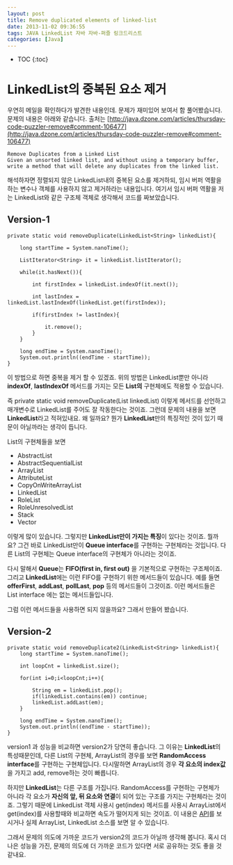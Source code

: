```yaml
---
layout: post
title: Remove duplicated elements of linked-list
date: 2013-11-02 09:36:55
tags: JAVA LinkedList 자바 자바-퍼즐 링크드리스트
categories: [Java]
---
```


* TOC
{:toc}

# LinkedList의 중복된 요소 제거
우연히 메일을 확인하다가 발견한 내용인데. 문제가 재미있어 보여서 함 풀어봤습니다.
문제의 내용은 아래와 같습니다. 출처는 [http://java.dzone.com/articles/thursday-code-puzzler-remove#comment-106477](http://java.dzone.com/articles/thursday-code-puzzler-remove#comment-106477)

```
Remove Duplicates from a Linked List
Given an unsorted linked list, and without using a temporary buffer, write a method that will delete any duplicates from the linked list.
```

해석하자면 정렬되지 않은  LinkedList내의 중복된 요소를 제거하되, 임시 버퍼 역활을 하는 변수나 객체를 사용하지 않고 제거하라는 내용입니다.
여기서 임시 버퍼 역활을 저는 LinkedList와 같은 구조체 객체로 생각해서 코드를 짜보았습니다.

## Version-1

```
private static void removeDuplicate(LinkedList<String> linkedList){

	long startTime = System.nanoTime();

	ListIterator<String> it = linkedList.listIterator();

	while(it.hasNext()){

		int firstIndex = linkedList.indexOf(it.next());

		int lastIndex = linkedList.lastIndexOf(linkedList.get(firstIndex));

		if(firstIndex != lastIndex){

			it.remove();
		}
	}

	long endTime = System.nanoTime();
	System.out.println((endTime - startTime));
}
```

이 방법으로 하면 중복을 제거 할 수 있겠죠. 위의 방법은 LinkedList뿐만 아니라 **indexOf**, **lastIndexOf** 메서드를 가지는 모든 **List의** 구현체에도 적용할 수 있습니다.

즉 private static void removeDuplicate(List<String> linkedList) 이렇게 메서드를 선언하고 매개변수로 LinkedList를 주어도 잘 작동한다는 것이죠.
그런데 문제의 내용을 보면 **LinkedList**라고 적혀있내요. 왜 일까요? 뭔가 **LinkedList**만의 특징적인 것이 있기 때문이 아닐까라는 생각이 듭니다.

List의 구현체들을 보면
* AbstractList
* AbstractSequentialList
* ArrayList
* AttributeList
* CopyOnWriteArrayList
* LinkedList
* RoleList
* RoleUnresolvedList
* Stack
* Vector

이렇게 많이 있습니다. 그렇지만 **LinkedList만이 가지는 특징**이 있다는 것이죠.
뭘까요? 그건 바로 LinkedList만이 **Queue interface**를 구현하는 구현체라는 것입니다.
다른 List의 구현체는 Queue interface의 구현체가 아니라는 것이죠.

다시 말해서 **Queue**는 **FIFO(first in, first out)** 을 기본적으로 구현하는 구조체이죠. 그리고 **LinkedList**에는 이런 FIFO를 구현하기 위한 메서드들이 있습니다.
예를 들면 **offerFirst**, **addLast**, **pollLast**, **pop** 등의 메서드들이 그것이죠.
이런 메서드들은 List interface 에는 없는 메서드들입니다.

그럼 이런 메서드들을 사용하면 되지 않을까요? 그래서 만들어 봤습니다.

## Version-2

```
private static void removeDuplicate2(LinkedList<String> linkedList){
	long startTime = System.nanoTime();

	int loopCnt = linkedList.size();

	for(int i=0;i<loopCnt;i++){

		String em = linkedList.pop();
		if(linkedList.contains(em)) continue;
		linkedList.addLast(em);
	}

	long endTime = System.nanoTime();
	System.out.println((endTime - startTime));
}
```

version1 과 성능을 비교하면 version2가 당연히 좋습니다.
그 이유는 **LinkedList**의 특성때문인데, 다른 List의 구현체, ArrayList의 경우를 보면 **RandomAccess interface**를 구현하는 구현체입니다.
다시말하면 ArrayList의 경우 **각 요소의 index값**을 가지고 add, remove하는 것이 빠릅니다.

하지만 **LinkedList**는 다른 구조를 가집니다. RandomAccess를 구현하는 구현체가 아니라 각 요소가 **자신의 앞, 뒤 요소와 연결**이 되어 있는 구조를 가지는 구현체라는 것이죠.
그렇기 때문에 LinkedList 객체 사용시 get(index) 메서드를 사용시 ArrayList에서 get(index)를 사용할때와 비교하면 속도가 떨어지게 되는 것이죠. 이 내용은 [API](https://docs.oracle.com/javase/8/docs/api/java/util/LinkedList.html)를 보시거나 실제 ArrayList, LinkedList 소스를 보면 알 수 있습니다.

그래서 문제의 의도에 가까운 코드가 version2의 코드가 아닐까 생각해 봅니다.
혹시 더 나은 성능을 가진, 문제의 의도에 더 가까운 코드가 있다면 서로 공유하는 것도 좋을 것 같내요.
